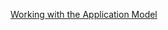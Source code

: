 [Working with the Application Model](https://docs.microsoft.com/en-us/aspnet/core/mvc/controllers/application-model)

